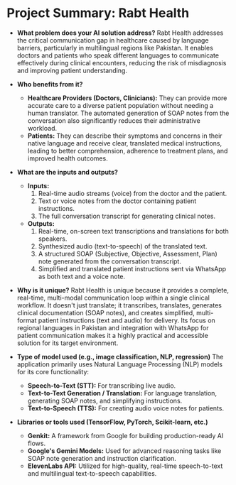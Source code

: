 # Project Summary: Rabt Health

*   **What problem does your AI solution address?**
    Rabt Health addresses the critical communication gap in healthcare caused by language barriers, particularly in multilingual regions like Pakistan. It enables doctors and patients who speak different languages to communicate effectively during clinical encounters, reducing the risk of misdiagnosis and improving patient understanding.

*   **Who benefits from it?**
    *   **Healthcare Providers (Doctors, Clinicians):** They can provide more accurate care to a diverse patient population without needing a human translator. The automated generation of SOAP notes from the conversation also significantly reduces their administrative workload.
    *   **Patients:** They can describe their symptoms and concerns in their native language and receive clear, translated medical instructions, leading to better comprehension, adherence to treatment plans, and improved health outcomes.

*   **What are the inputs and outputs?**
    *   **Inputs:**
        1.  Real-time audio streams (voice) from the doctor and the patient.
        2.  Text or voice notes from the doctor containing patient instructions.
        3.  The full conversation transcript for generating clinical notes.
    *   **Outputs:**
        1.  Real-time, on-screen text transcriptions and translations for both speakers.
        2.  Synthesized audio (text-to-speech) of the translated text.
        3.  A structured SOAP (Subjective, Objective, Assessment, Plan) note generated from the conversation transcript.
        4.  Simplified and translated patient instructions sent via WhatsApp as both text and a voice note.

*   **Why is it unique?**
    Rabt Health is unique because it provides a complete, real-time, multi-modal communication loop within a single clinical workflow. It doesn't just translate; it transcribes, translates, generates clinical documentation (SOAP notes), and creates simplified, multi-format patient instructions (text and audio) for delivery. Its focus on regional languages in Pakistan and integration with WhatsApp for patient communication makes it a highly practical and accessible solution for its target environment.

*   **Type of model used (e.g., image classification, NLP, regression)**
    The application primarily uses Natural Language Processing (NLP) models for its core functionality:
    *   **Speech-to-Text (STT):** For transcribing live audio.
    *   **Text-to-Text Generation / Translation:** For language translation, generating SOAP notes, and simplifying instructions.
    *   **Text-to-Speech (TTS):** For creating audio voice notes for patients.

*   **Libraries or tools used (TensorFlow, PyTorch, Scikit-learn, etc.)**
    *   **Genkit:** A framework from Google for building production-ready AI flows.
    *   **Google's Gemini Models:** Used for advanced reasoning tasks like SOAP note generation and instruction clarification.
    *   **ElevenLabs API:** Utilized for high-quality, real-time speech-to-text and multilingual text-to-speech capabilities.
